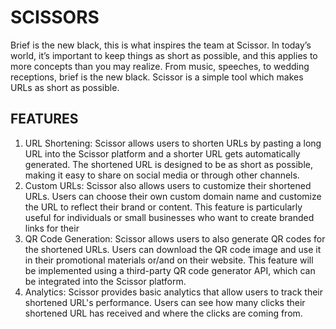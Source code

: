 # SCISSORS

Brief is the new black, this is what inspires the team at Scissor. In today’s world, it’s important to keep things as short as possible, and this applies to more concepts than you may realize. From music, speeches, to wedding receptions, brief is the new black. Scissor is a simple tool which makes URLs as short as possible.

## FEATURES

1. URL Shortening: Scissor allows users to shorten URLs by pasting a long URL into the Scissor platform and a shorter URL gets automatically generated. The shortened URL is designed to be as short as possible, making it easy to share on social media or through other channels.
2. Custom URLs: Scissor also allows users to customize their shortened URLs. Users can choose their own custom domain name and customize the URL to reflect their brand or content. This feature is particularly useful for individuals or small businesses who want to create branded links for their
3. QR Code Generation: Scissor allows users to also generate QR codes for the shortened URLs. Users can download the QR code image and use it in their promotional materials or/and on their website. This feature will be implemented using a third-party QR code generator API, which can be integrated into the Scissor platform.
4. Analytics: Scissor provides basic analytics that allow users to track their shortened URL's performance. Users can see how many clicks their shortened URL has received and where the clicks are coming from.
